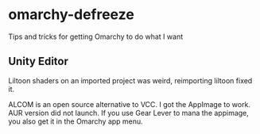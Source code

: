 # omarchy-defreeze
Tips and tricks for getting Omarchy to do what I want



## Unity Editor
Liltoon shaders on an imported project was weird, reimporting liltoon fixed it.

ALCOM is an open source alternative to VCC. I got the AppImage to work. AUR version did not launch. If you use Gear Lever to mana the appimage, you also get it in the Omarchy app menu.
